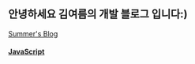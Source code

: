 ## 안녕하세요 김여름의 개발 블로그 입니다:)

[Summer's Blog](https://sunmerrr.github.io/) 

#### [JavaScript](https://sunmerrr.github.io/JavaScript)

